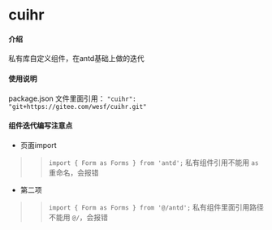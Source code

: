 # cuihr

#### 介绍
私有库自定义组件，在antd基础上做的迭代

#### 使用说明

package.json 文件里面引用：
`"cuihr": "git+https://gitee.com/wesf/cuihr.git"`

#### 组件迭代编写注意点

* 页面import

> > `import { Form as Forms } from 'antd';`
> > 私有组件引用不能用 `as` 重命名，会报错

* 第二项

> > `import { Form as Forms } from '@/antd';`
> > 私有组件里面引用路径不能用 `@/`，会报错
